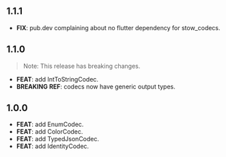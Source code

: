 ## 1.1.1

 - **FIX**: pub.dev complaining about no flutter dependency for stow_codecs.

## 1.1.0

> Note: This release has breaking changes.

 - **FEAT**: add IntToStringCodec.
 - **BREAKING** **REF**: codecs now have generic output types.

## 1.0.0

 - **FEAT**: add EnumCodec.
 - **FEAT**: add ColorCodec.
 - **FEAT**: add TypedJsonCodec.
 - **FEAT**: add IdentityCodec.

